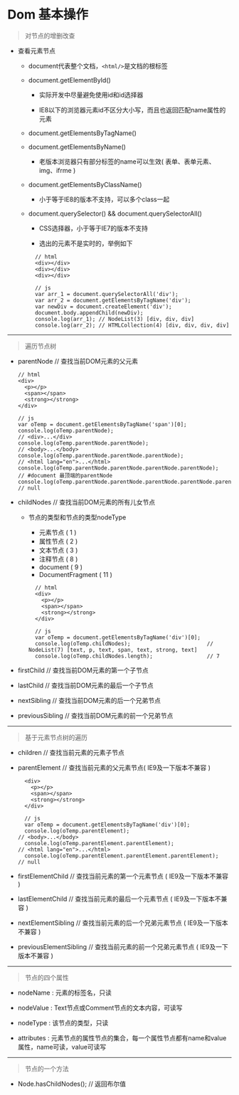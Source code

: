 # Dom 基本操作

> 对节点的增删改查

- 查看元素节点

  - document代表整个文档，```<html/>```是文档的根标签

  - document.getElementById()

    - 实际开发中尽量避免使用id和id选择器

    - IE8以下的浏览器元素id不区分大小写，而且也返回匹配name属性的元素

  - document.getElementsByTagName()

  - document.getElementsByName()

    - 老版本浏览器只有部分标签的name可以生效( 表单、表单元素、img、ifrme )

  - document.getElementsByClassName()

    - 小于等于IE8的版本不支持，可以多个class一起

  - document.querySelector() && document.querySelectorAll()

    - CSS选择器，小于等于IE7的版本不支持

    - 选出的元素不是实时的，举例如下

    ```
      // html
      <div></div>
      <div></div>
      <div></div>

      // js
      var arr_1 = document.querySelectorAll('div');
      var arr_2 = document.getElementsByTagName('div');
      var newDiv = document.createElement('div');
      document.body.appendChild(newDiv);
      console.log(arr_1); // NodeList(3) [div, div, div]
      console.log(arr_2); // HTMLCollection(4) [div, div, div, div]
    ```

-------------------------------------------------------------------------

> 遍历节点树

- parentNode // 查找当前DOM元素的父元素

  ```
  // html
  <div>
    <p></p>
    <span></span>
    <strong></strong>
  </div>

  // js
  var oTemp = document.getElementsByTagName('span')[0];
  console.log(oTemp.parentNode);                                                // <div>...</div>
  console.log(oTemp.parentNode.parentNode);                                     // <body>...</body>
  console.log(oTemp.parentNode.parentNode.parentNode);                          // <html lang="en">...</html>
  console.log(oTemp.parentNode.parentNode.parentNode.parentNode);               // #document 最顶端的parentNode
  console.log(oTemp.parentNode.parentNode.parentNode.parentNode.parentNode);    // null
  ```

- childNodes // 查找当前DOM元素的所有儿女节点

  - 节点的类型和节点的类型nodeType

    - 元素节点 ( 1 )
    - 属性节点 ( 2 )
    - 文本节点 ( 3 )
    - 注释节点 ( 8 )
    - document ( 9 )
    - DocumentFragment ( 11 )

    ```
      // html
      <div>
        <p></p>
        <span></span>
        <strong></strong>
      </div>

      // js
      var oTemp = document.getElementsByTagName('div')[0];
      console.log(oTemp.childNodes);                        // NodeList(7) [text, p, text, span, text, strong, text]
      console.log(oTemp.childNodes.length);                 // 7
    ```

- firstChild // 查找当前DOM元素的第一个子节点

- lastChild // 查找当前DOM元素的最后一个子节点

- nextSibling // 查找当前DOM元素的后一个兄弟节点

- previousSibling // 查找当前DOM元素的前一个兄弟节点

-------------------------------------------------------------------------

> 基于元素节点树的遍历

- children // 查找当前元素的元素子节点

- parentElement // 查找当前元素的父元素节点( IE9及一下版本不兼容 )

  ```
    <div>
      <p></p>
      <span></span>
      <strong></strong>
    </div>

    // js
    var oTemp = document.getElementsByTagName('div')[0];
    console.log(oTemp.parentElement);                               // <body>...</body>
    console.log(oTemp.parentElement.parentElement);                 // <html lang="en">...</html>
    console.log(oTemp.parentElement.parentElement.parentElement);   // null
  ```

- firstElementChild // 查找当前元素的第一个元素节点 ( IE9及一下版本不兼容 )

- lastElementChild // 查找当前元素的最后一个元素节点 ( IE9及一下版本不兼容 )

- nextElementSibling // 查找当前元素的后一个兄弟元素节点 ( IE9及一下版本不兼容 )

- previousElementSibling // 查找当前元素的前一个兄弟元素节点 ( IE9及一下版本不兼容 )

-------------------------------------------------------------------------

> 节点的四个属性

- nodeName : 元素的标签名，只读

- nodeValue : Text节点或Comment节点的文本内容，可读写

- nodeType : 该节点的类型，只读

- attributes : 元素节点的属性节点的集合，每一个属性节点都有name和value属性，name可读，value可读写

-------------------------------------------------------------------------

> 节点的一个方法

- Node.hasChildNodes(); // 返回布尔值
